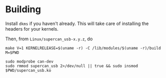 # Building

Install `dkms` if you haven't already. This will take care of installing the headers for your kernels.

Then, from `Linux/supercan_usb-x.y.z`, do

```
make V=1 KERNELRELEASE=$(uname -r) -C /lib/modules/$(uname -r)/build M=$PWD

sudo modprobe can-dev
sudo rmmod supercan_usb 2>/dev/null || true && sudo insmod $PWD/supercan_usb.ko
```

